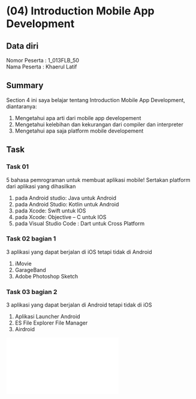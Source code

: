 # (04) Introduction Mobile App Development
## Data diri 
Nomor Peserta : 1_013FLB_50 </br>
Nama Peserta : Khaerul Latif

## Summary 
Section 4 ini saya belajar tentang Introduction Mobile App Development, diantaranya:
1. Mengetahui apa arti dari mobile app developement
2. Mengetahui kelebihan dan kekurangan dari compiler dan interpreter
3. Mengetahui apa saja platform mobile developement

## Task
### Task 01
5 bahasa pemrograman untuk membuat aplikasi mobile! Sertakan platform dari aplikasi yang dihasilkan 
1. pada Android studio: Java untuk Android
2. pada Android Studio: Kotlin untuk Android
3. pada Xcode: Swift untuk IOS
4. pada Xcode: Objective – C untuk IOS
5. pada Visual Studio Code : Dart untuk Cross Platform

### Task 02 bagian 1
3 aplikasi yang dapat berjalan di iOS tetapi tidak di Android
1. iMovie
2. GarageBand
3. Adobe Photoshop Sketch

### Task 03 bagian 2    
3 aplikasi yang dapat berjalan di Android tetapi tidak di iOS
1. Aplikasi Launcher Android
2. ES File Explorer File Manager
3. Airdroid

![imgTask01](pratikum/flutter_khaerul-latif.pdf)